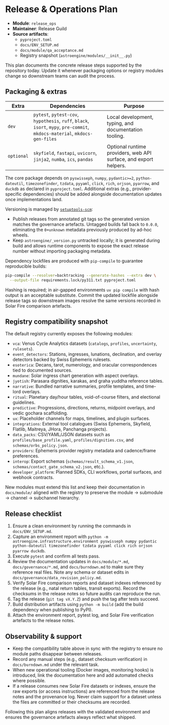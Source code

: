 # Release & Operations Plan

- **Module**: `release_ops`
- **Maintainer**: Release Guild
- **Source artifacts**:
  - `pyproject.toml`
  - `docs/ENV_SETUP.md`
  - `docs/module/qa_acceptance.md`
  - Registry snapshot (`astroengine/modules/__init__.py`)

This plan documents the concrete release steps supported by the repository today. Update it whenever packaging options or registry modules change so downstream teams can audit the process.

## Packaging & extras

| Extra | Dependencies | Purpose |
| --- | --- | --- |
| `dev` | `pytest`, `pytest-cov`, `hypothesis`, `ruff`, `black`, `isort`, `mypy`, `pre-commit`, `mkdocs-material`, `mkdocs-gen-files` | Local development, typing, and documentation tooling. |
| `optional` | `skyfield`, `fastapi`, `uvicorn`, `jinja2`, `numba`, `ics`, `pandas` | Optional runtime providers, web API surface, and export helpers. |

The core package depends on `pyswisseph`, `numpy`, `pydantic>=2`, `python-dateutil`, `timezonefinder`, `tzdata`, `pyyaml`, `click`, `rich`, `orjson`, `pyarrow`, and `duckdb` as declared in `pyproject.toml`. Additional extras (e.g., provider-specific dependencies) should be added alongside documentation updates once implementations land.

Versioning is managed by [`setuptools-scm`](https://github.com/pypa/setuptools_scm):

- Publish releases from annotated git tags so the generated version matches the
  governance artefacts. Untagged builds fall back to `0.0.0`, eliminating the
  `0+unknown` metadata previously produced by ad-hoc wheels.
- Keep `astroengine/_version.py` untracked locally; it is generated during build
  and allows runtime components to expose the exact release number without
  importing packaging metadata.

Dependency lockfiles are produced with `pip-compile` to guarantee reproducible
builds:

```bash
pip-compile --resolver=backtracking --generate-hashes --extra dev \
  --output-file requirements.lock/py311.txt pyproject.toml
```

Hashing is required; in air-gapped environments `uv pip compile` with hash
output is an acceptable substitute. Commit the updated lockfile alongside release
tags so downstream images resolve the same versions recorded in Solar Fire
comparison artefacts.

## Registry compatibility snapshot

The default registry currently exposes the following modules:

- `vca`: Venus Cycle Analytics datasets (`catalogs`, `profiles`, `uncertainty`, `rulesets`).
- `event_detectors`: Stations, ingresses, lunations, declination, and overlay detectors backed by Swiss Ephemeris rulesets.
- `esoterica`: Decans, tarot, numerology, and oracular correspondences tied to documented sources.
- `mundane`: Solar ingress chart generation with aspect overlays.
- `jyotish`: Parasara dignities, karakas, and graha yuddha reference tables.
- `narrative`: Bundled narrative summaries, profile templates, and time-lord overlays.
- `ritual`: Planetary day/hour tables, void-of-course filters, and electional guidelines.
- `predictive`: Progressions, directions, returns, midpoint overlays, and vedic gochara scaffolding.
- `ux`: Placeholder channels for maps, timelines, and plugin surfaces.
- `integrations`: External tool catalogues (Swiss Ephemeris, Skyfield, Flatlib, Maitreya, JHora, Panchanga projects).
- `data_packs`: CSV/YAML/JSON datasets such as `profiles/base_profile.yaml`, `profiles/dignities.csv`, and `schemas/orbs_policy.json`.
- `providers`: Ephemeris provider registry metadata and cadence/frame preferences.
- `interop`: Export schemas (`schemas/result_schema_v1.json`, `schemas/contact_gate_schema_v2.json`, etc.).
- `developer_platform`: Planned SDKs, CLI workflows, portal surfaces, and webhook contracts.

New modules must extend this list and keep their documentation in `docs/module/` aligned with the registry to preserve the module → submodule → channel → subchannel hierarchy.

## Release checklist

1. Ensure a clean environment by running the commands in `docs/ENV_SETUP.md`.
2. Capture an environment report with `python -m astroengine.infrastructure.environment pyswisseph numpy pydantic python-dateutil timezonefinder tzdata pyyaml click rich orjson pyarrow duckdb`.
3. Execute `pytest` and confirm all tests pass.
4. Review the documentation updates in `docs/module/*.md`, `docs/governance/*.md`, and `docs/burndown.md` to make sure they reference real files. Note any schema or dataset edits in `docs/governance/data_revision_policy.md`.
5. Verify Solar Fire comparison reports and dataset indexes referenced by the release (e.g., natal return tables, transit exports). Record the checksums in the release notes so future audits can reproduce the run.
6. Tag the release (`git tag vX.Y.Z`) and push the tag after tests succeed.
7. Build distribution artifacts using `python -m build` (add the build dependency when publishing to PyPI).
8. Attach the environment report, pytest log, and Solar Fire verification artefacts to the release notes.

## Observability & support

- Keep the compatibility table above in sync with the registry to ensure no module paths disappear between releases.
- Record any manual steps (e.g., dataset checksum verification) in `docs/burndown.md` under the relevant task.
- When new operational tooling (Docker images, monitoring hooks) is introduced, link the documentation here and add automated checks where possible.
- If a release consumes new Solar Fire datasets or indexes, ensure the raw exports (or access instructions) are referenced from the release notes and the provenance log. Never claim support for a dataset unless the files are committed or their checksums are recorded.

Following this plan aligns releases with the validated environment and ensures the governance artefacts always reflect what shipped.

